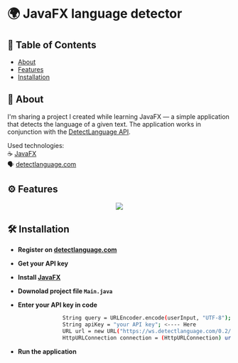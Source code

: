# 🌍 JavaFX language detector
## 📑 Table of Contents
- [About](#-about)
- [Features](#-features)
- [Installation](#-installation)


## 🚀 About
I'm sharing a project I created while learning JavaFX — a simple application that detects the language of a given text. The application works in conjunction with the [DetectLanguage API](https://detectlanguage.com/documentation).  

Used technologies:  
☕ [JavaFX](https://openjfx.io/)  
🗣️ [detectlanguage.com](https://detectlanguage.com/documentation)
## ⚙ Features
<p align="center">
      <img src="https://github.com/user-attachments/assets/ab17c34b-1be0-4ef0-8e48-16649219f73c" />
    </p>

## 🛠 Installation
- **Register on [detectlanguage.com](https://detectlanguage.com/)**
- **Get your API key**
- **Install [JavaFX](https://openjfx.io/openjfx-docs/)**
- **Downolad project file `Main.java`**
- **Enter your API key in code**
  
  ```sh
                String query = URLEncoder.encode(userInput, "UTF-8");
                String apiKey = "your API key"; <---- Here
                URL url = new URL("https://ws.detectlanguage.com/0.2/detect?q=" + query + "&key=" + apiKey);
                HttpURLConnection connection = (HttpURLConnection) url.openConnection();
  ```
- **Run the application**
  
